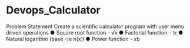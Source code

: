 # Devops_Calculator

Problem Statement
Create a scientific calculator program with user menu driven operations
● Square root function - √x
● Factorial function - !x
● Natural logarithm (base -)е n(x)l
● Power function - xb
